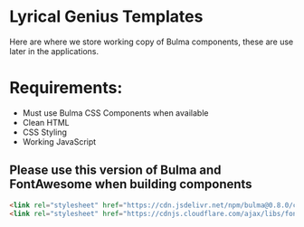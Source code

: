 # Lyrical Genius Templates
Here are where we store working copy of Bulma components, these are use later in the applications.

# Requirements:
* Must use Bulma CSS Components when available
* Clean HTML
* CSS Styling
* Working JavaScript

## Please use this version of Bulma and FontAwesome when building components
```html
<link rel="stylesheet" href="https://cdn.jsdelivr.net/npm/bulma@0.8.0/css/bulma.min.css">
<link rel="stylesheet" href="https://cdnjs.cloudflare.com/ajax/libs/font-awesome/5.12.1/css/all.min.css" integrity="sha256-mmgLkCYLUQbXn0B1SRqzHar6dCnv9oZFPEC1g1cwlkk=" crossorigin="anonymous" />
```
